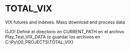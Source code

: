 # TOTAL_VIX
 VIX futures and indexes. Mass download and process data 

OJO! Definir el directorio en CURRENT_PATH en el archivo Play_Test_VIX_DATA
(o guardar los archivos en C:\Py\00_PROJECTS\TOTAL_VIX)
